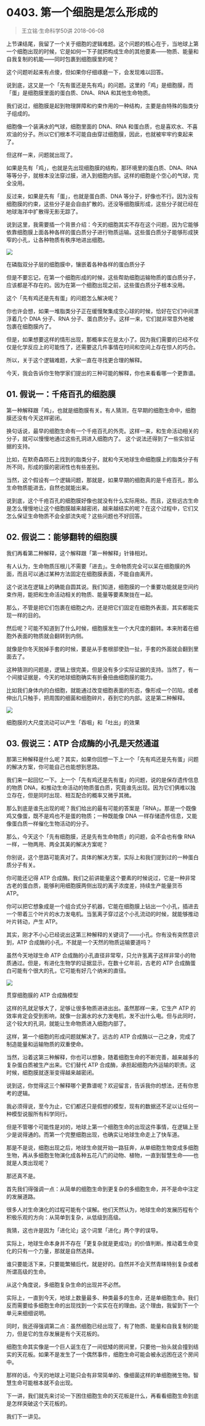 # 0403. 第一个细胞是怎么形成的
> 王立铭·生命科学50讲
2018-06-08

上节课结尾，我留了一个关于细胞的逻辑难题。这个问题的核心在于，当地球上第一个细胞出现的时候，它是如何一下子就把构成生命的其他要素——物质、能量和自我复制的机能——同时包裹到细胞膜里的呢？

这个问题听起来有点傻，但如果你仔细琢磨一下，会发现难以回答。

说到底，这又是一个「先有蛋还是先有鸡」的问题。这里的「鸡」是细胞膜，而「蛋」是细胞膜里面的蛋白质、DNA、RNA 和其他生命物质。

我们说过，细胞膜是起到物理屏障和约束作用的一种结构，主要是由特殊的脂类分子组成的。

细胞像一个装满水的气球，细胞里面的 DNA、RNA 和蛋白质，也是喜欢水、不喜欢油的分子。所以它们根本不可能自由穿过细胞膜，因此，也就被牢牢约束起来了。

但这样一来，问题就出现了。

如果是先有「鸡」，也就是先出现细胞膜的结构，那环境里的蛋白质、DNA、RNA 等等分子，就根本没法穿过膜，进入到细胞内部。这样的细胞是个空心的气球，完全没用。

反过来，如果是先有「蛋」，也就是蛋白质、DNA 等分子，好像也不行。因为没有细胞膜的约束，这些分子是会自由扩散的。还没等细胞膜形成，这些分子就已经在地球海洋中扩散得无影无踪了。

说到这里，我需要插一个背景介绍：今天的细胞其实不存在这个问题，因为它能够依靠细胞膜上面各种各样的蛋白质分子进行物质运输。这些蛋白质分子能够形成狭窄的小孔，让各种物质有秩序地进出细胞。

![](https://raw.githubusercontent.com/dalong0514/selfstudy/master/图片链接/生命科学/2019061.jpg)

在磷脂双分子层的细胞膜中，镶嵌着各种各样的蛋白质分子

但是不要忘记，在第一个细胞形成的时候，这些帮助细胞运输物质的蛋白质分子，应该都是不存在的。因为在第一个细胞出现之前，这些蛋白质分子根本没用。

这个「先有鸡还是先有蛋」的问题怎么解决呢？

你也许会想，如果一堆脂类分子正在缓慢聚集成空心球的时候，恰好在它们中间漂浮着几个 DNA 分子、RNA 分子、蛋白质分子。这样一来，它们就非常意外地被包裹在细胞膜内了。

但是，如果想要这样的情形出现，那概率实在是太小了。因为我们需要的已经不仅仅是化学反应上的可能性了，还需要这几件事情在时间和空间上存在惊人的巧合。

所以，关于这个逻辑难题，大家一直在寻找更合理的解释。

今天，我会告诉你生物学家们提出的三种可能的解释，你也来看看哪一个更靠谱。

## 01. 假说一：千疮百孔的细胞膜

第一种解释跟「鸡」，也就是细胞膜有关。有人猜测，在早期的细胞生命中，细胞膜还没有今天这样密闭。

换句话说，最早的细胞生命有一个千疮百孔的外壳。这样一来，和生命活动相关的分子，就可以慢慢地通过这些孔洞进入细胞内了。
这个说法还得到了一些实验证据的支持。

比如，在默奇森陨石上找到的脂类分子，就和今天地球生命细胞膜上的脂类分子有所不同，形成的膜的密闭性也有些差别。

当然，这个假设有一个逻辑问题，那就是，如果早期的细胞真的是千疮百孔，那么生命物质能进去，自然也就能出来。

说到底，这个千疮百孔的细胞膜好像也就没有什么实际用处。而且，这些远古生命是怎么慢慢地让这个细胞膜越来越密闭，越来越结实的呢？在这个过程中，它们又怎么保证生命物质不会全部流失呢？这些问题也不好回答。

## 02. 假说二：能够翻转的细胞膜

我们再看第二种解释，这个解释跟「第一种解释」针锋相对。

有人认为，生命物质压根儿不需要「进去」。生命物质完全可以呆在细胞膜的外面，而且可以通过某种方法固定在细胞膜表面，不能自由离开。

这个说法在逻辑上的确能自圆其说。我们知道，细胞膜的一个重要功能就是空间约束作用，能把和生命活动相关的物质、能量等要素聚拢在一起。

那么，不管是把它们包裹在细胞之内，还是把它们固定在细胞外表面，其实都能实现一样的目的。

然后呢？可能不知道到了什么时候，细胞膜发生一个大尺度的翻转。本来附着在细胞外表面的物质就会翻转到内侧。

就像是你冬天脱掉手套的时候，要是从手套根部使劲一扯，手套的外面就会翻到里面去了。

这种猜测的问题是，逻辑上很完美，但是没有多少实际证据的支持。当然了，有一个间接证据是，今天的地球细胞确实有折叠扭曲细胞膜的能力。

比如我们身体内的白细胞，就能通过改变细胞表面的形态，像形成一个凹陷，或者伸出几只触手，把周围的细菌和细胞碎片，吞到它的内部。这是第二种解释。

![](https://raw.githubusercontent.com/dalong0514/selfstudy/master/图片链接/生命科学/2019062.jpg)

细胞膜的大尺度流动可以产生「吞咽」和「吐出」的效果

## 03. 假说三：ATP 合成酶的小孔是天然通道

那第三种解释是什么呢？其实，如果你回想一下上一个「先有鸡还是先有蛋」问题的解决方案，你可能自己也能想到思路。

我们来一起回忆一下。上一个「先有鸡还是先有蛋」的问题，说的是保存遗传信息的物质 DNA，和推动生命活动的物质蛋白质，究竟谁先出现。因为它们俩难以独立存在，但是同时出现、相互配合的概率又微乎其微。

那么到底是谁先出现的呢？我们给出的最有可能的答案是「RNA」。那是一个既像鸡又像蛋，既不是鸡也不是蛋的物质；一种既能像 DNA 一样存储遗传信息，又能像蛋白质一样催化生物活动的分子。

那么，今天这个「先有细胞膜，还是先有生命物质」的问题，会不会也有像 RNA 一样，一物两用、两全其美的解决方案呢？

你别说，这个思路可能真对了。具体的解决方案，实际上和我们提到过的一种蛋白质分子有关。

你可能还记得 ATP 合成酶。我们之前讲能量这个要素的时候说过，它是一种非常古老的蛋白质，能够利用细胞膜两侧出现的离子浓度差，持续生产能量货币 ATP。

你可以把它想象成是一个组合式分子机器，它能在细胞膜上钻出一个小孔，插进去一个带着三个叶片的水力发电机。当氢离子穿过这个小孔流动的时候，就能够推动叶片转动，产生 ATP。

其实，刚才不小心已经说出这第三种解释的关键词了——小孔。你有没有突然意识到，ATP 合成酶的小孔，不就是一个天然的物质运输要道吗？

虽然今天地球生命 ATP 合成酶的小孔直径非常窄，只允许氢离子这样非常小的物质通过。但是，有进化生物学的证据显示，在数十亿年前，古老的 ATP 合成酶蛋白可能有个很大的孔，它可能有好几个纳米的直径。

![](https://raw.githubusercontent.com/dalong0514/selfstudy/master/图片链接/生命科学/2019063.jpg)

贯穿细胞膜的 ATP 合成酶模型

这样的孔就足够大了，足够让很多物质进进出出。虽然那样一来，它生产 ATP 的效率肯定会受到影响，就像一台漏水的水力发电机，发不出什么电。但与此同时，这个较大的孔洞，就能让生命物质进入细胞内部了。

这样，第一个细胞的形成问题就解决了。远古的 ATP 合成酶以一己之身，完成了制造能量和运输物质的双重使命。

当然，沿着这第三种解释，你也可以想象，随着细胞生命的不断完善，越来越多的复杂蛋白质被生产出来。它们替代 ATP 合成酶，承担起细胞内外运输的职责。这时候，细胞膜就逐渐变得越来越密闭。

说到这，你觉得这三个解释哪个更靠谱呢？欢迎留言，告诉我你的想法，还有你思考的逻辑。

我必须得说，至今为止，它们都还只是假想的模型，现有的数据还不足以让任何一种模型说服所有科学同行。

但是不管哪个可能性是对的，地球上第一个细胞生命的出现这件事情，在逻辑上至少是说得通的。而第一个完整细胞出现，也确实让地球生命走上了快车道。

那是不是说，细胞出现之后，地球生命就开始一路狂奔，从单细胞生物变成多细胞生物，再从多细胞生物演化成各种五花八门的动物、植物，一直到智慧生命——也就是人类出现呢？

那还真不是。

首先我们得强调一点：从简单的细胞生命到更复杂的多细胞生命，并不是命中注定的发展道路。

很多人对生命演化的过程可能有个误解。他们天然认为，地球生命的发展历程有个积极乐观的方向：从简单到复杂，从低级到高级。

我猜，这也许是因为「进化论」这个词里「进化」两个字的误导。

实际上，地球生命本身并不存在「更复杂就是更成功」的价值判断。推动着生命变化的只有一个力量，那就是自然选择。

谁只要能活下来，只要能繁殖后代，就是好的。自然并不会天然青睐特别复杂或者所谓高级的生命。

从这个角度说，多细胞复杂生命的出现并不必然。

实际上，一直到今天，地球上数量最多、种类最多的生命，还是单细胞生命。我们反而需要给多细胞生命的出现找到一个实实在在的理由。这个理由，我留到下一个单元来细细说明。

同时，我还得强调第二点：虽然细胞已经出现了，有了物质、能量和自我复制的能力，但是它的生存发展是有个天花板的。

细胞生命其实像是一个巨人诞生在了一间低矮的房间里，只要他一抬头就会撞到结实的天花板。如果不是发生了一个偶然事件，细胞生命可能会被永远困在这个房间中。

那样的话，今天的地球上可能只会有非常简单的、像细菌这样的单细胞微生物。智慧生命可能根本就不会出现。

下一讲，我们就先来讨论一下困住细胞生命的天花板是什么，再看看细胞生命到底是怎样突破这个天花板的。

我们下一讲见。